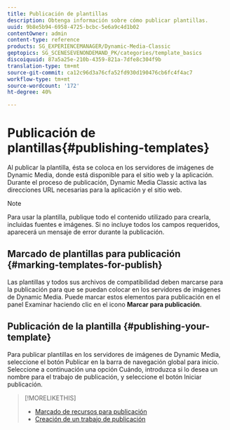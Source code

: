 ```yaml
---
title: Publicación de plantillas
description: Obtenga información sobre cómo publicar plantillas.
uuid: 9b8e5b94-6958-4725-bcbc-5e6a9c4d1b02
contentOwner: admin
content-type: reference
products: SG_EXPERIENCEMANAGER/Dynamic-Media-Classic
geptopics: SG_SCENESEVENONDEMAND_PK/categories/template_basics
discoiquuid: 87a5a25e-210b-4359-821a-7dfe8c304f9b
translation-type: tm+mt
source-git-commit: ca12c96d3a76cfa52fd930d190476cb6fc4f4ac7
workflow-type: tm+mt
source-wordcount: '172'
ht-degree: 40%

---
```



# Publicación de plantillas{#publishing-templates}

Al publicar la plantilla, ésta se coloca en los servidores de imágenes de Dynamic Media, donde está disponible para el sitio web y la aplicación. Durante el proceso de publicación, Dynamic Media Classic activa las direcciones URL necesarias para la aplicación y el sitio web.

>[!NOTE]
>
>Para usar la plantilla, publique todo el contenido utilizado para crearla, incluidas fuentes e imágenes. Si no incluye todos los campos requeridos, aparecerá un mensaje de error durante la publicación.

## Marcado de plantillas para publicación  {#marking-templates-for-publish}

Las plantillas y todos sus archivos de compatibilidad deben marcarse para la publicación para que se puedan colocar en los servidores de imágenes de Dynamic Media. Puede marcar estos elementos para publicación en el panel Examinar haciendo clic en el icono **Marcar para publicación**.

## Publicación de la plantilla {#publishing-your-template}

Para publicar plantillas en los servidores de imágenes de Dynamic Media, seleccione el botón Publicar en la barra de navegación global para inicio. Seleccione a continuación una opción Cuándo, introduzca si lo desea un nombre para el trabajo de publicación, y seleccione el botón Iniciar publicación.

>[!MORELIKETHIS]
>
>* [Marcado de recursos para publicación](publishing-files.md#publish_after_uploading)
>* [Creación de un trabajo de publicación](publishing-files.md#creating_a_publish_job)

